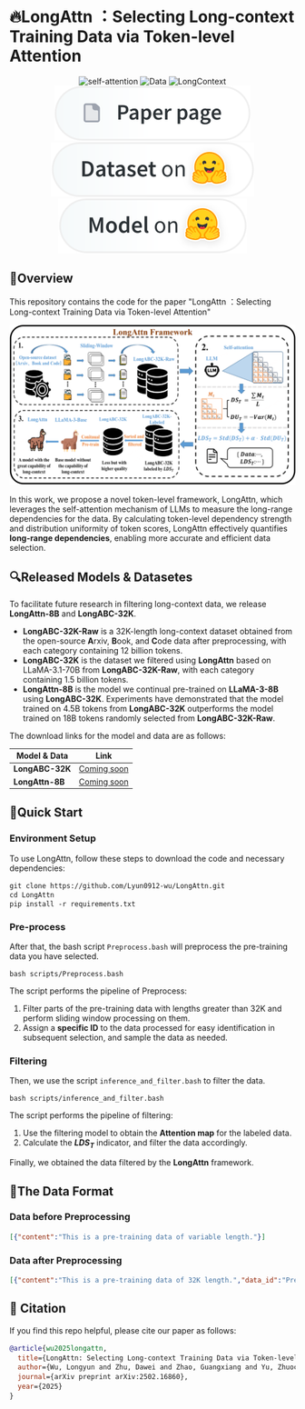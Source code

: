 # 🔥LongAttn ：Selecting Long-context Training Data via Token-level Attention
<div align="center">
  <img src="https://img.shields.io/badge/Self--Attention-black" alt="self-attention">
  <img src="https://img.shields.io/badge/Pre--trained-Data-red" alt="Data">
  <img src="https://img.shields.io/badge/Long--Context-red" alt="LongContext">
</div>

</div> 
<div align="center">
<a href="assets/LongAttn.pdf"><img src="assets/paper-page-xl.svg" alt="Paper page"></a>
<a href=""><img src="assets/dataset-on-hf-xl.svg" alt="Dataset on HF"></a>
<a href=""><img src="assets/model-on-hf-xl.svg" alt="Model on HF"></a>
</div>

## 👀Overview

This repository contains the code for the paper "LongAttn ：Selecting Long-context Training Data via Token-level Attention"

<p align="center">
<img src=assets/LongAttn.png width=700/>
</p>

In this work, we propose a novel token-level framework, LongAttn, which leverages the self-attention mechanism of LLMs to measure the long-range dependencies for the data. By calculating token-level dependency strength and distribution uniformity of token scores, LongAttn effectively quantifies **long-range dependencies**, enabling more accurate and efficient data selection. 

## 🔍Released Models & Datasetes
To facilitate future research in filtering long-context data, we release **LongAttn-8B** and **LongABC-32K**.
- **LongABC-32K-Raw** is a 32K-length long-context dataset obtained from the open-source **A**rxiv, **B**ook, and **C**ode data after preprocessing, with each category containing 12 billion tokens.
- **LongABC-32K** is the dataset we filtered using **LongAttn** based on LLaMA-3.1-70B from **LongABC-32K-Raw**, with each category containing 1.5 billion tokens.
- **LongAttn-8B** is the model we continual pre-trained on **LLaMA-3-8B** using **LongABC-32K**. Experiments have demonstrated that the model trained on 4.5B tokens from **LongABC-32K** outperforms the model trained on 18B tokens randomly selected from **LongABC-32K-Raw**.

The download links for the model and data are as follows:

| Model & Data | Link |
| --- | --- |
| **LongABC-32K** | [Coming soon]() |
| **LongAttn-8B** | [Coming soon]() |

## 🚀Quick Start
### Environment Setup

To use LongAttn, follow these steps to download the code and necessary dependencies:
```
git clone https://github.com/Lyun0912-wu/LongAttn.git
cd LongAttn
pip install -r requirements.txt
```
### Pre-process
After that, the bash script `Preprocess.bash` will preprocess the pre-training data you have selected.
```
bash scripts/Preprocess.bash
```
The script performs the pipeline of Preprocess:
1. Filter parts of the pre-training data with lengths greater than 32K and perform sliding window processing on them.
2. Assign a **specific ID** to the data processed for easy identification in subsequent selection, and sample the data as needed.

### Filtering
Then, we use the script `inference_and_filter.bash` to filter the data.

```
bash scripts/inference_and_filter.bash
```
The script performs the pipeline of filtering:
1. Use the filtering model to obtain the **Attention map** for the labeled data.
2. Calculate the **$LDS_T$** indicator, and filter the data accordingly.

Finally, we obtained the data filtered by the **LongAttn** framework.

## 📑The Data Format
### Data before Preprocessing
```json
[{"content":"This is a pre-training data of variable length."}]
```

### Data after Preprocessing
```json
[{"content":"This is a pre-training data of 32K length.","data_id":"Prefix_0000001"}]
```


## 🌟 Citation
If you find this repo helpful, please cite our paper as follows:

```bibtex
@article{wu2025longattn,
  title={LongAttn: Selecting Long-context Training Data via Token-level Attention},
  author={Wu, Longyun and Zhu, Dawei and Zhao, Guangxiang and Yu, Zhuocheng and Ran, Junfeng and Wong, Xiangyu and Sun, Lin and Li, Sujian},
  journal={arXiv preprint arXiv:2502.16860},
  year={2025}
}
```